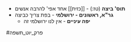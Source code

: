 * **תוס' ביצה** (טז:) \- [[כזית]] אחד אפי' להרבה אנשים
* **גר"א, ראשונים \- ירושלמי** \- בפת צריך כביצה
	* **יפה עיניים** \- אין לנו ירושלמי זה

#פרק_יוט_תשפה 